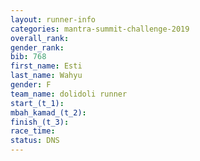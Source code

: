 ```yaml
---
layout: runner-info 
categories: mantra-summit-challenge-2019 
overall_rank:
gender_rank:
bib: 768
first_name: Esti
last_name: Wahyu
gender: F
team_name: dolidoli runner
start_(t_1): 
mbah_kamad_(t_2): 
finish_(t_3): 
race_time: 
status: DNS
---
```

